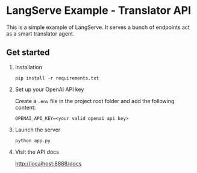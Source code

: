 # LangServe Example - Translator API

This is a simple example of LangServe. It serves a bunch of endpoints act as a smart translator agent.

## Get started

1. Installation

    ```shell
    pip install -r requirements.txt
    ```

2. Set up your OpenAI API key

    Create a `.env` file in the project root folder and add the following content:

    ```shell
    OPENAI_API_KEY=<your valid openai api key>
    ```

3. Launch the server

    ```shell
    python app.py
    ```

4. Visit the API docs

    [http://localhost:8888/docs](http://localhost:8888/docs)
